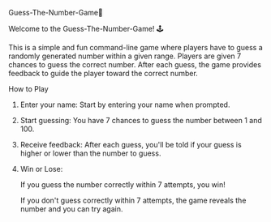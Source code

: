Guess-The-Number-Game🎲

Welcome to the Guess-The-Number-Game! 🕹️

This is a simple and fun command-line game where players have to guess a randomly generated number within a given range. Players are given 7 chances to guess the correct number. After each guess, the game provides feedback to guide the player toward the correct number.

How to Play
1. Enter your name: Start by entering your name when prompted.

2. Start guessing: You have 7 chances to guess the number between 1 and 100.

3. Receive feedback: After each guess, you'll be told if your guess is higher or lower than the number to guess.

4. Win or Lose:

    If you guess the number correctly within 7 attempts, you win!

    If you don't guess correctly within 7 attempts, the game reveals the number and you can try again.

